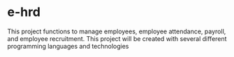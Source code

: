 # e-hrd
This project functions to manage employees, employee attendance, payroll, and employee recruitment.  This project will be created with several different programming languages ​​and technologies

